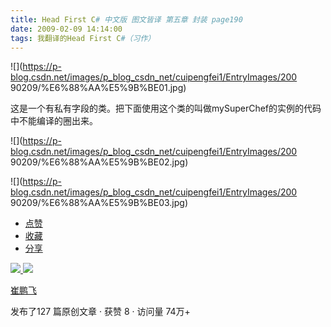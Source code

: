 ```yaml
---
title: Head First C# 中文版 图文皆译 第五章 封装 page190
date: 2009-02-09 14:14:00
tags: 我翻译的Head First C#（习作）
---
```

![](https://p-blog.csdn.net/images/p_blog_csdn_net/cuipengfei1/EntryImages/200
90209/%E6%88%AA%E5%9B%BE01.jpg)

这是一个有私有字段的类。把下面使用这个类的叫做mySuperChef的实例的代码中不能编译的圈出来。

![](https://p-blog.csdn.net/images/p_blog_csdn_net/cuipengfei1/EntryImages/200
90209/%E6%88%AA%E5%9B%BE02.jpg)

![](https://p-blog.csdn.net/images/p_blog_csdn_net/cuipengfei1/EntryImages/200
90209/%E6%88%AA%E5%9B%BE03.jpg)

  * [ 点赞  ](javascript:;)
  * [ 收藏  ](javascript:;)
  * [ 分享 ](javascript:;)

[ ![](https://profile.csdnimg.cn/5/2/5/3_cuipengfei1)
![](https://g.csdnimg.cn/static/user-reg-year/1x/11.png)
](https://blog.csdn.net/cuipengfei1)

[ 崔鹏飞 ](https://blog.csdn.net/cuipengfei1)

发布了127 篇原创文章  ·  获赞 8  ·  访问量 74万+

